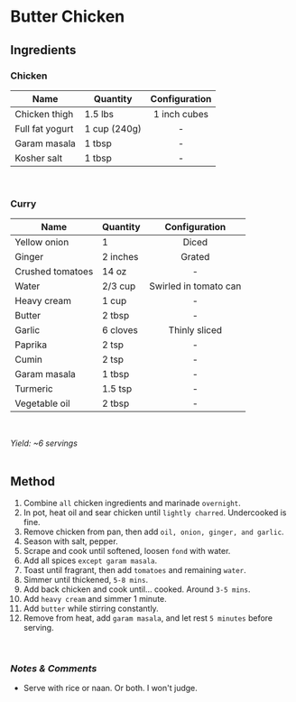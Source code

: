 # **Butter Chicken**

## **Ingredients**

### Chicken
| Name | Quantity | Configuration |
| ---- | -------- | :-----------: |
| Chicken thigh | 1.5 lbs | 1 inch cubes |
| Full fat yogurt | 1 cup (240g) | - |
| Garam masala | 1 tbsp | - |
| Kosher salt | 1 tbsp | - |
<br>

### Curry
| Name | Quantity | Configuration |
| ---- | -------- | :-----------: |
| Yellow onion | 1 | Diced |
| Ginger | 2 inches | Grated |
| Crushed tomatoes | 14 oz | - |
| Water | 2/3 cup | Swirled in tomato can |
| Heavy cream | 1 cup | - |
| Butter | 2 tbsp | - |
| Garlic | 6 cloves | Thinly sliced |
| Paprika | 2 tsp | - |
| Cumin | 2 tsp | - |
| Garam masala | 1 tbsp | - |
| Turmeric | 1.5 tsp | - |
| Vegetable oil | 2 tbsp | - |
<br>

*Yield: ~6 servings*
<br><br>

## **Method**
<ol>
    <li>Combine <code>all</code> chicken ingredients and marinade <code>overnight</code>.</li>
    <li>In pot, heat oil and sear chicken until <code>lightly charred</code>. Undercooked is fine.</li>
    <li>Remove chicken from pan, then add <code>oil, onion, ginger, and garlic</code>.</li>
    <li>Season with salt, pepper.</li>
    <li>Scrape and cook until softened, loosen <code>fond</code> with water.</li>
    <li>Add all spices <code>except garam masala</code>.</li>
    <li>Toast until fragrant, then add <code>tomatoes</code> and remaining <code>water</code>.</li>
    <li>Simmer until thickened, <code>5-8 mins</code>.</li>
    <li>Add back chicken and cook until... cooked. Around <code>3-5 mins</code>.</li>
    <li>Add <code>heavy cream</code> and simmer 1 minute.</li>
    <li>Add <code>butter</code> while stirring constantly.</li>
    <li>Remove from heat, add <code>garam masala</code>, and let rest <code>5 minutes</code> before serving.</li>
</ol>
<br>

### *Notes & Comments*
<ul>
    <li>Serve with rice or naan. Or both. I won't judge.</li>
</ul>